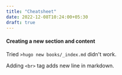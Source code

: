 ```yaml
---
title: "Cheatsheet"
date: 2022-12-08T10:24:00+05:30
draft: true
---
```


#### Creating a new section and content

Tried `>hugo new books/_index.md` didn't work.

Adding `<br>` tag adds new line in markdown.